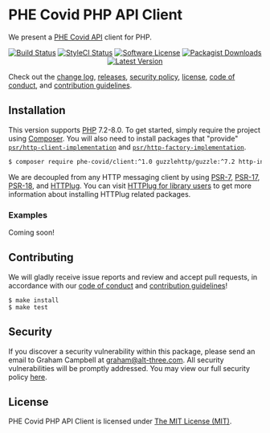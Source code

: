# PHE Covid PHP API Client

We present a [PHE Covid API](https://coronavirus.data.gov.uk/details/developers-guide) client for PHP.

<p align="center">
<a href="https://github.com/PHECovidPHP/Client/actions?query=workflow%3ATests"><img src="https://img.shields.io/github/workflow/status/PHECovidPHP/Client/Tests?label=Tests&style=flat-square" alt="Build Status"></img></a>
<a href="https://github.styleci.io/repos/127466560"><img src="https://github.styleci.io/repos/127466560/shield" alt="StyleCI Status"></img></a>
<a href="LICENSE"><img src="https://img.shields.io/badge/license-MIT-brightgreen?style=flat-square" alt="Software License"></img></a>
<a href="https://packagist.org/packages/covid-19/client"><img src="https://img.shields.io/packagist/dt/covid-19/client?style=flat-square" alt="Packagist Downloads"></img></a>
<a href="https://github.com/PHECovidPHP/Client/releases"><img src="https://img.shields.io/github/release/PHECovidPHP/Client?style=flat-square" alt="Latest Version"></img></a>
</p>

Check out the [change log](CHANGELOG.md), [releases](https://github.com/PHECovidPHP/Client/releases), [security policy](https://github.com/PHECovidPHP/Client/security/policy), [license](LICENSE), [code of conduct](.github/CODE_OF_CONDUCT.md), and [contribution guidelines](.github/CONTRIBUTING.md).


## Installation

This version supports [PHP](https://php.net) 7.2-8.0. To get started, simply require the project using [Composer](https://getcomposer.org). You will also need to install packages that "provide" [`psr/http-client-implementation`](https://packagist.org/providers/psr/http-client-implementation) and [`psr/http-factory-implementation`](https://packagist.org/providers/psr/http-factory-implementation).

```bash
$ composer require phe-covid/client:^1.0 guzzlehttp/guzzle:^7.2 http-interop/http-factory-guzzle:^1.0
```

We are decoupled from any HTTP messaging client by using [PSR-7](https://www.php-fig.org/psr/psr-7/), [PSR-17](https://www.php-fig.org/psr/psr-17/), [PSR-18](https://www.php-fig.org/psr/psr-18/), and [HTTPlug](https://httplug.io/). You can visit [HTTPlug for library users](https://docs.php-http.org/en/latest/httplug/users.html) to get more information about installing HTTPlug related packages.


### Examples

Coming soon!


## Contributing

We will gladly receive issue reports and review and accept pull requests, in accordance with our [code of conduct](.github/CODE_OF_CONDUCT.md) and [contribution guidelines](.github/CONTRIBUTING.md)!

```
$ make install
$ make test
```


## Security

If you discover a security vulnerability within this package, please send an email to Graham Campbell at graham@alt-three.com. All security vulnerabilities will be promptly addressed. You may view our full security policy [here](https://github.com/PHECovidPHP/Client/security/policy).


## License

PHE Covid PHP API Client is licensed under [The MIT License (MIT)](LICENSE).
